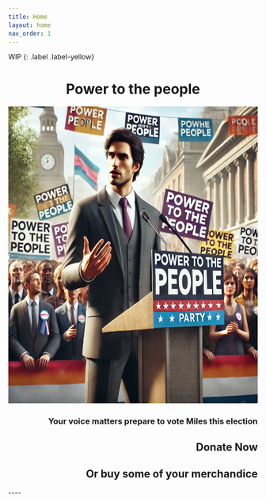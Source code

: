 ```yaml
---
title: Home
layout: home
nav_order: 1
---
```

WIP
{: .label .label-yellow}

<html>
<style>
    img
    {
        padding: 0px;
    }
</style>
<h1 style="text-align:center; white-space: nowrap;">Power to the people</h1>
<img src="HomePhoto.png" width="1000" height="600">
<h3 style="text-align:right; white-space: nowrap;">Your voice matters prepare to vote Miles this election</h3>
<h2 style="text-align:right; white-space: nowrap">Donate Now</h2>
<h2 style="text-align:right; white-space: nowrap">Or buy some of your merchandice</h2>
</html>
----

